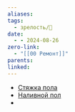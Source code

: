 ```yaml
---
aliases: 
tags:
  - зрелость/🌱
date:
  - - 2024-08-26
zero-link:
  - "[[00 Ремонт]]"
parents: 
linked:
---
```

- [Стяжка пола](Стяжка%20пола.md)
- [Наливной пол](Наливной%20пол.md)
- 